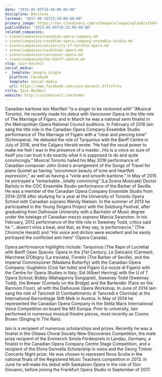 ```yaml
---
date: "2015-05-05T18:46:00-06:00"
discipline: Baritone
lastmod: "2017-06-16T23:39:00-06:00"
primary_image: https://res.cloudinary.com/schmopera/image/upload/v1545409169/media/webhook-uploads/1430872618568/MacNeil-IainSquare.jpg.jpg
publishDate: "2015-05-05T18:52:00-06:00"
related_companies:
- scene/companies/canadian-opera-company.md
- scene/companies/canadian-opera-company-ensemble-studio.md
- scene/companies/university-of-toronto-opera.md
- scene/companies/saskatoon-opera.md
- scene/companies/vancouver-opera.md
- scene/companies/the-banff-centre.md
slug: iain-macneil
social_media:
- _template: people_single
  platform: Facebook
  template: social-media
  url: https://www.facebook.com/iain.macneil.9?fref=ts
title: Iain MacNeil
website: http://iainmacneil.com/home/
---
```


Canadian baritone Iain MacNeil “is a singer to be reckoned with” (Musical Toronto). He recently made his debut with Vancouver Opera in the title role of The Marriage of Figaro, and in March he was a national semi finalist in the Metropolitan Opera National Council auditions. In February of 2016 Iain sang the title role in the Canadian Opera Company Ensemble Studio performance of The Marriage of Figaro with a “clear and piercing tone” (Schmopera). He debuted the role of Tarquinius with the Banff Centre in July of 2016, and the Calgary Herald wrote: “He had the vocal power to make me feel I was in the presence of a master…His is a voice so sure of itself you can trust it do exactly what it is supposed to do and quite convincingly.” Musical Toronto hailed his May 2016 performance of Canadian composer John Greer’s arrangement of the Songs of Travel for piano Quintet as having “uncommon beauty of tone and heartfelt expression,” as well as having a “virile and smooth baritone.” In May of 2015 he portrayed a “remarkable…totally convincing” (La Scena Musicale) Doctor Bartolo in the COC Ensemble Studio performance of the Barber of Seville. He was a member of the Canadian Opera Company Ensemble Studio from 2014-2016 after studying for a year at the University of Toronto Opera School with Canadian soprano Wendy Nielsen. In the summer of 2013 he participated in the Young Singers Project with the Salzburg Festival, after graduating from Dalhousie University with a Bachelor of Music degree under the tutelage of Canadian mezzo soprano Marcia Swanston. In his February, 2012 performance of the title role in Sweeney Todd, critics said he “…doesn’t miss a beat, and that, as they say, is performance,” (The Chronicle Herald) and “His voice and diction were excellent and he easily portrayed the conflicted anti-hero” (Opera Canada).

Opera performance highlights include: Tarquinius (The Rape of Lucretia) with Banff Open Spaces: Opera in the 21st Century; Le Dancaïre (Carmen), Marchese D’Obigny (La traviata), Fiorello (The Barber of Seville), and the Imperial Commissioner (Madama Butterfly) with the Canadian Opera Company; Guglielmo (Così fan tutte) and Figaro (Le nozze di Figaro) with the Centre for Opera Studies in Italy; Sid (Albert Herring) with the U of T Opera School; Bobby (Mahagonny Songspiel), Sweeney Todd (Sweeney Todd), the Brewer (Comedy on the Bridge) and the Bartender (Face on the Barroom Floor), all with the Dalhousie Opera Workshop. In June of 2014 Iain sang the role of Tancredi (Il Combattimento di Tancredi e Clorinda) at the International Barrocktage Stift Melk in Austria. In May of 2014 he represented the Canadian Opera Company in the Stella Maris International Voice Competition on board the MS Europa. Prior to university, Iain performed in numerous musical theatre pieces, most recently as Cosmo Brown (Singing In The Rain).

Iain is a recipient of numerous scholarships and prizes. Recently he was a finalist in the Ottawa Choral Society New Discoveries Competition, the male prize recipient of the Emmerich Smola Förderpreis in Landau, Germany, a finalist in the Canadian Opera Company Centre Stage Competition, and a recipient of the Elvira Gonnella Scholarship in voice and the Georg Tintner Concerto Night prize. He was chosen to represent Nova Scotia in the national finals of the Registered Music Teachers competition in 2013. In June he will make his debut with Saskatoon Opera in the role of Don Giovanni, before joining the Frankfurt Opera Studio in September of 2017.
